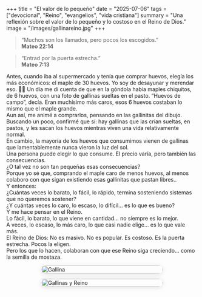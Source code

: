 +++
title = "El valor de lo pequeño"
date = "2025-07-06"
tags = ["devocional", "Reino", "evangelios", "vida cristiana"]
summary = "Una reflexión sobre el valor de lo pequeño y lo costoso en el Reino de Dios."
image = "/images/gallinareino.jpg"
+++

> “Muchos son los llamados, pero pocos los escogidos.”  
> **Mateo 22:14**

> “Entrad por la puerta estrecha.”  
> **Mateo 7:13**

Antes, cuando iba al supermercado y tenía que comprar huevos, elegía los más económicos: el maple de 30 huevos. Yo soy de desayunar y merendar eso.  🐔🐣
Un día me di cuenta de que en la góndola había maples chiquitos, de 6 huevos, con una foto de gallinas sueltas en el pasto. “Huevos de campo”, decía. Eran muchísimo más caros, esos 6 huevos costaban lo mismo que el maple grande.  
Aun así, me animé a comprarlos, pensando en las gallinitas del dibujo.  
Buscando un poco, confirmé que sí: hay gallinas que las crían sueltas, en pastos, y les sacan los huevos mientras viven una vida relativamente normal.  
En cambio, la mayoría de los huevos que consumimos vienen de gallinas que lamentablemente nunca vieron la luz del sol.  
Una persona puede elegir lo que consume. El precio varía, pero también las consecuencias.  
¿O tal vez no son tan pequeñas esas consecuencias?  
Porque yo sé que, comprando el maple caro de menos huevos, al menos colaboro con que sigan existiendo esas gallinitas que pastan libres..  
Y entonces:  
¿Cuántas veces lo barato, lo fácil, lo rápido, termina sosteniendo sistemas que no queremos sostener?  
¿Y cuántas veces lo caro, lo escaso, lo difícil… es lo que es bueno?  
Y me hace pensar en el Reino.  
Lo fácil, lo barato, lo que viene en cantidad… no siempre es lo mejor.  
A veces, lo escaso, lo más caro, lo que casi nadie elige… es lo que vale más.  
El Reino de Dios: No es masivo. No es popular. Es costoso. Es la puerta estrecha. Pocos la eligen.  
Pero los que lo hacen, colaboran con que ese Reino siga creciendo... como la semilla de mostaza.

<div style="display: flex; flex-wrap: wrap; gap: 1em; justify-content: center;">
  <img src="/images/gallina.jpg" alt="Gallina" style="width: 100%; max-width: 320px; border-radius: 18px; box-shadow: 0 2px 14px rgba(0,0,0,0.12);" />
  <img src="/images/gallinareino.jpg" alt="Gallinas y Reino" style="width: 100%; max-width: 320px; border-radius: 18px; box-shadow: 0 2px 14px rgba(0,0,0,0.12);" />
</div>
